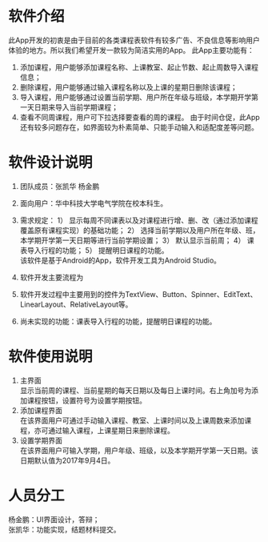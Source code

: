 ﻿# 软件介绍
此App开发的初衷是由于目前的各类课程表软件有较多广告、不良信息等影响用户体验的地方。所以我们希望开发一款较为简洁实用的App。
此App主要功能有：
1.	添加课程，用户能够添加课程名称、上课教室、起止节数、起止周数导入课程信息；
2.	删除课程，用户能够通过输入课程名称以及上课的星期日删除该课程；
3.	导入课程，用户能够通过设置当前学期、用户所在年级与班级，本学期开学第一天日期来导入当前学期课程； 
4.	查看不同周课程，用户可下拉选择要查看的周的课程。
由于时间仓促，此App还有较多问题存在，如界面较为朴素简单、只能手动输入和适配度差等问题。
#	软件设计说明
1.	团队成员：张凯华 杨金鹏
2.	面向用户：华中科技大学电气学院在校本科生。
3.	需求规定：
1）	显示每周不同课表以及对课程进行增、删、改（通过添加课程覆盖原有课程实现）的基础功能；
2）	选择当前学期以及用户所在年级、班，本学期开学第一天日期等进行当前学期设置；
3）	默认显示当前周；
4）	课表导入行程的功能；
5）	提醒明日课程的功能。  
该软件是基于Android的App，软件开发工具为Android Studio。
4.	软件开发主要流程为
 
5.	软件开发过程中主要用到的控件为TextView、Button、Spinner、EditText、LinearLayout、RelativeLayout等。
6.	尚未实现的功能：课表导入行程的功能，提醒明日课程的功能。
#	软件使用说明
1.	主界面  
显示当前周的课程、当前星期的每天日期以及每日上课时间。右上角加号为添加课程按钮，设置符号为设置学期按钮。
2.	添加课程界面  
在该界面用户可通过手动输入课程、教室、上课时间以及上课周数来添加课程，亦可通过输入课程，上课星期日来删除课程。
3.	设置学期界面  
在该界面用户可输入学期，用户年级、班级，以及本学期开学第一天日期。该日期默认值为2017年9月4日。
#	人员分工
杨金鹏：UI界面设计，答辩；   
张凯华：功能实现，结题材料提交。

